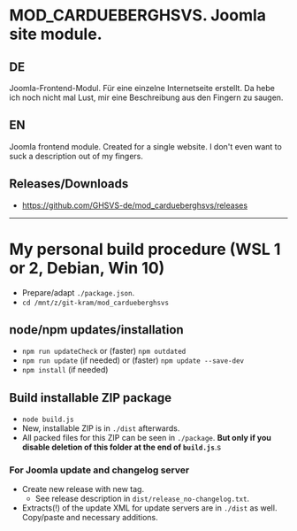 # MOD_CARDUEBERGHSVS. Joomla site module.

## DE
Joomla-Frontend-Modul. Für eine einzelne Internetseite erstellt. Da hebe ich noch nicht mal Lust, mir eine Beschreibung aus den Fingern zu saugen.

## EN
Joomla frontend module. Created for a single website. I don't even want to suck a description out of my fingers.

## Releases/Downloads
- https://github.com/GHSVS-de/mod_cardueberghsvs/releases

-----------------------------------------------------

# My personal build procedure (WSL 1 or 2, Debian, Win 10)
- Prepare/adapt `./package.json`.
- `cd /mnt/z/git-kram/mod_cardueberghsvs`

## node/npm updates/installation
- `npm run updateCheck` or (faster) `npm outdated`
- `npm run update` (if needed) or (faster) `npm update --save-dev`
- `npm install` (if needed)

## Build installable ZIP package
- `node build.js`
- New, installable ZIP is in `./dist` afterwards.
- All packed files for this ZIP can be seen in `./package`. **But only if you disable deletion of this folder at the end of `build.js`**.s

### For Joomla update and changelog server
- Create new release with new tag.
  - See release description in `dist/release_no-changelog.txt`.
- Extracts(!) of the update XML for update servers are in `./dist` as well. Copy/paste and necessary additions.
